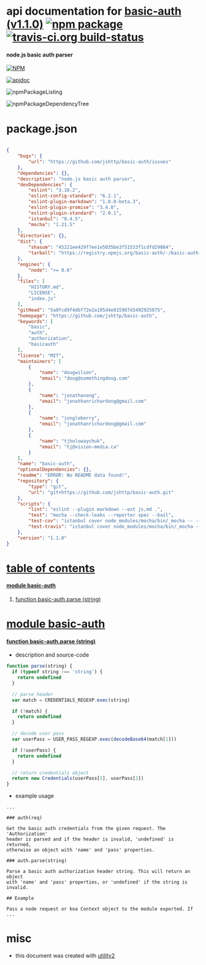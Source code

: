 # api documentation for  [basic-auth (v1.1.0)](https://github.com/jshttp/basic-auth)  [![npm package](https://img.shields.io/npm/v/npmdoc-basic-auth.svg?style=flat-square)](https://www.npmjs.org/package/npmdoc-basic-auth) [![travis-ci.org build-status](https://api.travis-ci.org/npmdoc/node-npmdoc-basic-auth.svg)](https://travis-ci.org/npmdoc/node-npmdoc-basic-auth)
#### node.js basic auth parser

[![NPM](https://nodei.co/npm/basic-auth.png?downloads=true)](https://www.npmjs.com/package/basic-auth)

[![apidoc](https://npmdoc.github.io/node-npmdoc-basic-auth/build/screenCapture.buildNpmdoc.browser._2Fhome_2Ftravis_2Fbuild_2Fnpmdoc_2Fnode-npmdoc-basic-auth_2Ftmp_2Fbuild_2Fapidoc.html.png)](https://npmdoc.github.io/node-npmdoc-basic-auth/build/apidoc.html)

![npmPackageListing](https://npmdoc.github.io/node-npmdoc-basic-auth/build/screenCapture.npmPackageListing.svg)

![npmPackageDependencyTree](https://npmdoc.github.io/node-npmdoc-basic-auth/build/screenCapture.npmPackageDependencyTree.svg)



# package.json

```json

{
    "bugs": {
        "url": "https://github.com/jshttp/basic-auth/issues"
    },
    "dependencies": {},
    "description": "node.js basic auth parser",
    "devDependencies": {
        "eslint": "3.10.2",
        "eslint-config-standard": "6.2.1",
        "eslint-plugin-markdown": "1.0.0-beta.3",
        "eslint-plugin-promise": "3.4.0",
        "eslint-plugin-standard": "2.0.1",
        "istanbul": "0.4.5",
        "mocha": "1.21.5"
    },
    "directories": {},
    "dist": {
        "shasum": "45221ee429f7ee1e5035be3f51533f1cdfd29884",
        "tarball": "https://registry.npmjs.org/basic-auth/-/basic-auth-1.1.0.tgz"
    },
    "engines": {
        "node": ">= 0.6"
    },
    "files": [
        "HISTORY.md",
        "LICENSE",
        "index.js"
    ],
    "gitHead": "5a0fcd9f4dbf72e2a105d4e815987d3492925875",
    "homepage": "https://github.com/jshttp/basic-auth",
    "keywords": [
        "basic",
        "auth",
        "authorization",
        "basicauth"
    ],
    "license": "MIT",
    "maintainers": [
        {
            "name": "dougwilson",
            "email": "doug@somethingdoug.com"
        },
        {
            "name": "jonathanong",
            "email": "jonathanrichardong@gmail.com"
        },
        {
            "name": "jongleberry",
            "email": "jonathanrichardong@gmail.com"
        },
        {
            "name": "tjholowaychuk",
            "email": "tj@vision-media.ca"
        }
    ],
    "name": "basic-auth",
    "optionalDependencies": {},
    "readme": "ERROR: No README data found!",
    "repository": {
        "type": "git",
        "url": "git+https://github.com/jshttp/basic-auth.git"
    },
    "scripts": {
        "lint": "eslint --plugin markdown --ext js,md .",
        "test": "mocha --check-leaks --reporter spec --bail",
        "test-cov": "istanbul cover node_modules/mocha/bin/_mocha -- --reporter dot --check-leaks test/",
        "test-travis": "istanbul cover node_modules/mocha/bin/_mocha --report lcovonly -- --reporter spec --check-leaks test/"
    },
    "version": "1.1.0"
}
```



# <a name="apidoc.tableOfContents"></a>[table of contents](#apidoc.tableOfContents)

#### [module basic-auth](#apidoc.module.basic-auth)
1.  [function <span class="apidocSignatureSpan">basic-auth.</span>parse (string)](#apidoc.element.basic-auth.parse)



# <a name="apidoc.module.basic-auth"></a>[module basic-auth](#apidoc.module.basic-auth)

#### <a name="apidoc.element.basic-auth.parse"></a>[function <span class="apidocSignatureSpan">basic-auth.</span>parse (string)](#apidoc.element.basic-auth.parse)
- description and source-code
```javascript
function parse(string) {
  if (typeof string !== 'string') {
    return undefined
  }

  // parse header
  var match = CREDENTIALS_REGEXP.exec(string)

  if (!match) {
    return undefined
  }

  // decode user pass
  var userPass = USER_PASS_REGEXP.exec(decodeBase64(match[1]))

  if (!userPass) {
    return undefined
  }

  // return credentials object
  return new Credentials(userPass[1], userPass[2])
}
```
- example usage
```shell
...

### auth(req)

Get the basic auth credentials from the given request. The 'Authorization'
header is parsed and if the header is invalid, 'undefined' is returned,
otherwise an object with 'name' and 'pass' properties.

### auth.parse(string)

Parse a basic auth authorization header string. This will return an object
with 'name' and 'pass' properties, or 'undefined' if the string is invalid.

## Example

Pass a node request or koa Context object to the module exported. If
...
```



# misc
- this document was created with [utility2](https://github.com/kaizhu256/node-utility2)
